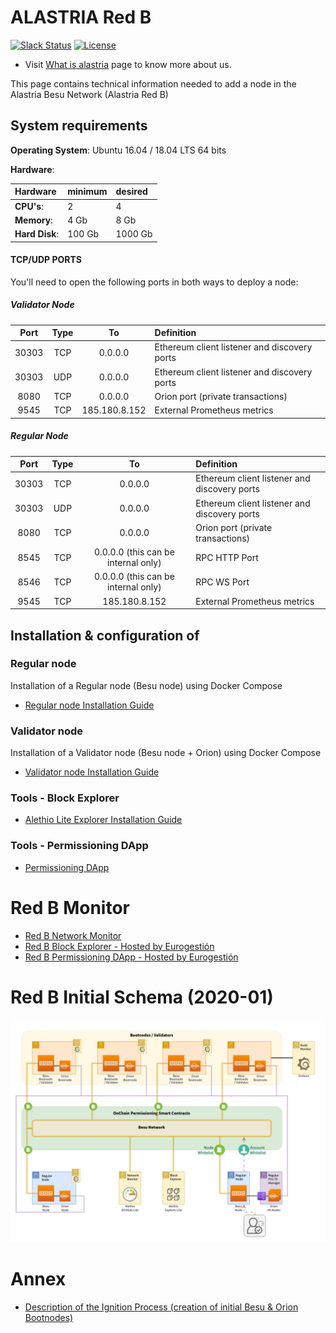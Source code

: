# ALASTRIA Red B

[![Slack Status](https://img.shields.io/badge/slack-join_chat-white.svg?logo=slack&style=social)](https://alastria.slack.com/)
[![License](https://img.shields.io/badge/License-Apache%202.0-blue.svg)](https://github.com/alastria/alastria-node/blob/testnet2/LICENSE)

- Visit [What is alastria](https://alastria.io/en/) page to know more about us.

This page contains technical information needed to add a node in the Alastria Besu Network (Alastria Red B)

## System requirements

**Operating System**: Ubuntu 16.04 / 18.04 LTS 64 bits

**Hardware**:

| Hardware       | minimum | desired |
| :------------- | :------ | :------ |
| **CPU's**:     | 2       | 4       |
| **Memory**:    | 4 Gb    | 8 Gb    |
| **Hard Disk**: | 100 Gb  | 1000 Gb |

#### TCP/UDP PORTS

You'll need to open the following ports in both ways to deploy a node:

##### Validator Node

| Port  | Type |      To       | Definition                                   |
| :---: | :--: | :-----------: | :------------------------------------------- |
| 30303 | TCP  |    0.0.0.0    | Ethereum client listener and discovery ports |
| 30303 | UDP  |    0.0.0.0    | Ethereum client listener and discovery ports |
| 8080  | TCP  |    0.0.0.0    | Orion port (private transactions)            |
| 9545  | TCP  | 185.180.8.152 | External Prometheus metrics                  |

##### Regular Node

| Port  | Type |                 To                  | Definition                                   |
| :---: | :--: | :---------------------------------: | :------------------------------------------- |
| 30303 | TCP  |               0.0.0.0               | Ethereum client listener and discovery ports |
| 30303 | UDP  |               0.0.0.0               | Ethereum client listener and discovery ports |
| 8080  | TCP  |               0.0.0.0               | Orion port (private transactions)            |
| 8545  | TCP  | 0.0.0.0 (this can be internal only) | RPC HTTP Port                                |
| 8546  | TCP  | 0.0.0.0 (this can be internal only) | RPC WS Port                                  |
| 9545  | TCP  |            185.180.8.152            | External Prometheus metrics                  |

## Installation & configuration of

### Regular node

Installation of a Regular node (Besu node) using Docker Compose

- [Regular node Installation Guide](docs/regular-node-compose.md)

### Validator node

Installation of a Validator node (Besu node + Orion) using Docker Compose

- [Validator node Installation Guide](docs/validator-node-compose.md)

### Tools - Block Explorer

- [Alethio Lite Explorer Installation Guide](docs/blockexplorer-installation.md)

### Tools - Permissioning DApp

- [Permissioning DApp](docs/permissioning-dapp.md)

# Red B Monitor

- [Red B Network Monitor](https://alastria-netstats2.planisys.net:8443/?orgId=1)
- [Red B Block Explorer - Hosted by Eurogestión](http://5.153.57.78)
- [Red B Permissioning DApp - Hosted by Eurogestión](http://5.153.57.78:3000/)

# Red B Initial Schema (2020-01)

![Red B Initial Schema](./docs/AlastriaRedB.png)

# Annex

- [Description of the Ignition Process (creation of initial Besu & Orion Bootnodes)](docs/ignition-bootnodes.md)
